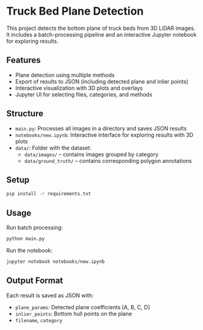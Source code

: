 # Truck Bed Plane Detection

This project detects the bottom plane of truck beds from 3D LiDAR images. It includes a batch-processing pipeline and an interactive Jupyter notebook for exploring results.

## Features
- Plane detection using multiple methods
- Export of results to JSON (including detected plane and inlier points)
- Interactive visualization with 3D plots and overlays
- Jupyter UI for selecting files, categories, and methods

## Structure
- `main.py`: Processes all images in a directory and saves JSON results
- `notebooks/new.ipynb`: Interactive interface for exploring results with 3D plots
- `data/`: Folder with the dataset:
  - `data/images/` – contains images grouped by category
  - `data/ground_truth/` – contains corresponding polygon annotations

## Setup
```bash
pip install -r requirements.txt
```

## Usage
Run batch processing:
```bash
python main.py
```

Run the notebook:
```bash
jupyter notebook notebooks/new.ipynb
```

## Output Format
Each result is saved as JSON with:
- `plane_params`: Detected plane coefficients [A, B, C, D]
- `inlier_points`: Bottom hull points on the plane
- `filename`, `category`
